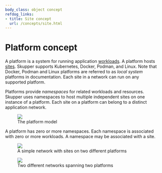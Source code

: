```yaml
---
body_class: object concept
refdog_links:
- title: Site concept
  url: /concepts/site.html
---
```


# Platform concept

A platform is a system for running application
[workloads](workload.html).  A platform hosts [sites](site.html).
Skupper supports Kubernetes, Docker, Podman, and Linux. Note that Docker,
Podman and Linux platforms are referred to as *local system* platforms in
documentation.  Each site in a network can run on any supported platform.

Platforms provide _namespaces_ for related workloads and resources.
Skupper uses namespaces to host multiple independent sites on one
instance of a platform.  Each site on a platform can belong to a
distinct application network.

<figure>
  <img src="images/platform-model.svg"/>
  <figcaption>The platform model</figcaption>
</figure>

A platform has zero or more namespaces.  Each namespace is
associated with zero or more workloads.  A namespace may be
associated with a site.

<figure>
  <img src="images/platform-1.svg"/>
  <figcaption>A simple network with sites on two different
  platforms</figcaption>
</figure>

<figure>
  <img src="images/platform-2.svg"/>
  <figcaption>Two different networks spanning two
  platforms</figcaption>
</figure>
